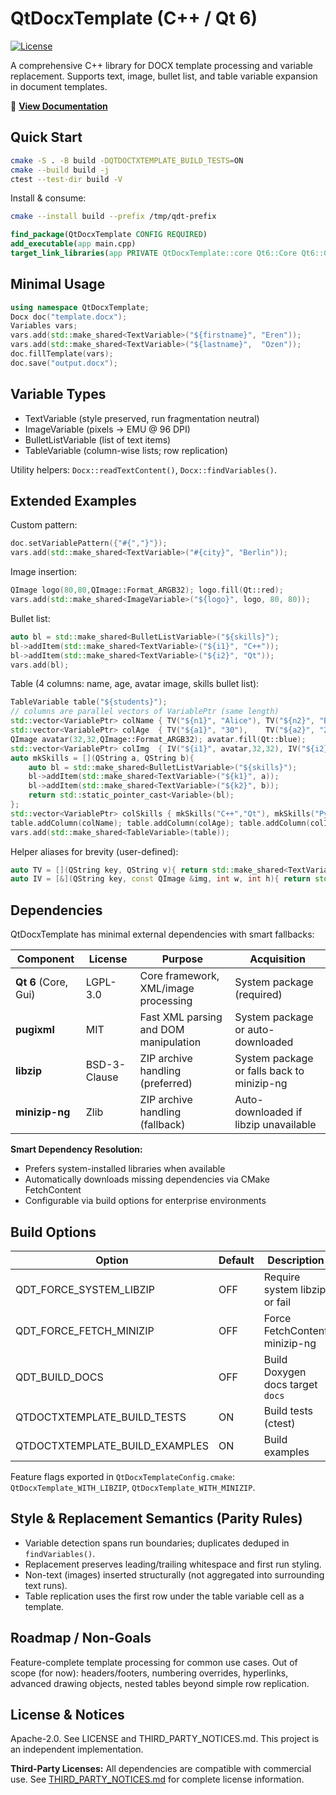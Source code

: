 # QtDocxTemplate (C++ / Qt 6)

[![License](https://img.shields.io/badge/license-Apache--2.0-blue.svg)](LICENSE)

A comprehensive C++ library for DOCX template processing and variable replacement. Supports text, image, bullet list, and table variable expansion in document templates.

📖 **[View Documentation](https://erenozen.github.io/QtDocxTemplate/)**

## Quick Start
```bash
cmake -S . -B build -DQTDOCTXTEMPLATE_BUILD_TESTS=ON
cmake --build build -j
ctest --test-dir build -V
```

Install & consume:
```bash
cmake --install build --prefix /tmp/qdt-prefix
```
```cmake
find_package(QtDocxTemplate CONFIG REQUIRED)
add_executable(app main.cpp)
target_link_libraries(app PRIVATE QtDocxTemplate::core Qt6::Core Qt6::Gui)
```

## Minimal Usage
```cpp
using namespace QtDocxTemplate;
Docx doc("template.docx");
Variables vars;
vars.add(std::make_shared<TextVariable>("${firstname}", "Eren"));
vars.add(std::make_shared<TextVariable>("${lastname}",  "Ozen"));
doc.fillTemplate(vars);
doc.save("output.docx");
```

## Variable Types
- TextVariable (style preserved, run fragmentation neutral)
- ImageVariable (pixels → EMU @ 96 DPI)
- BulletListVariable (list of text items)
- TableVariable (column-wise lists; row replication)

Utility helpers: `Docx::readTextContent()`, `Docx::findVariables()`.

## Extended Examples

Custom pattern:
```cpp
doc.setVariablePattern({"#{","}"});
vars.add(std::make_shared<TextVariable>("#{city}", "Berlin"));
```

Image insertion:
```cpp
QImage logo(80,80,QImage::Format_ARGB32); logo.fill(Qt::red);
vars.add(std::make_shared<ImageVariable>("${logo}", logo, 80, 80));
```

Bullet list:
```cpp
auto bl = std::make_shared<BulletListVariable>("${skills}");
bl->addItem(std::make_shared<TextVariable>("${i1}", "C++"));
bl->addItem(std::make_shared<TextVariable>("${i2}", "Qt"));
vars.add(bl);
```

Table (4 columns: name, age, avatar image, skills bullet list):
```cpp
TableVariable table("${students}");
// columns are parallel vectors of VariablePtr (same length)
std::vector<VariablePtr> colName { TV("${n1}", "Alice"), TV("${n2}", "Bob") };
std::vector<VariablePtr> colAge  { TV("${a1}", "30"),    TV("${a2}", "25") };
QImage avatar(32,32,QImage::Format_ARGB32); avatar.fill(Qt::blue);
std::vector<VariablePtr> colImg  { IV("${i1}", avatar,32,32), IV("${i2}", avatar,32,32) };
auto mkSkills = [](QString a, QString b){
	auto bl = std::make_shared<BulletListVariable>("${skills}");
	bl->addItem(std::make_shared<TextVariable>("${k1}", a));
	bl->addItem(std::make_shared<TextVariable>("${k2}", b));
	return std::static_pointer_cast<Variable>(bl);
};
std::vector<VariablePtr> colSkills { mkSkills("C++","Qt"), mkSkills("Python","Docs") };
table.addColumn(colName); table.addColumn(colAge); table.addColumn(colImg); table.addColumn(colSkills);
vars.add(std::make_shared<TableVariable>(table));
```
Helper aliases for brevity (user-defined):
```cpp
auto TV = [](QString key, QString v){ return std::make_shared<TextVariable>(key, v); };
auto IV = [&](QString key, const QImage &img, int w, int h){ return std::make_shared<ImageVariable>(key, img, w, h); };
```

## Dependencies

QtDocxTemplate has minimal external dependencies with smart fallbacks:

| Component | License | Purpose | Acquisition |
|-----------|---------|---------|-------------|
| **Qt 6** (Core, Gui) | LGPL-3.0 | Core framework, XML/image processing | System package (required) |
| **pugixml** | MIT | Fast XML parsing and DOM manipulation | System package or auto-downloaded |
| **libzip** | BSD-3-Clause | ZIP archive handling (preferred) | System package or falls back to minizip-ng |
| **minizip-ng** | Zlib | ZIP archive handling (fallback) | Auto-downloaded if libzip unavailable |

**Smart Dependency Resolution:**
- Prefers system-installed libraries when available
- Automatically downloads missing dependencies via CMake FetchContent
- Configurable via build options for enterprise environments

## Build Options
| Option | Default | Description |
|--------|---------|-------------|
| QDT_FORCE_SYSTEM_LIBZIP | OFF | Require system libzip or fail |
| QDT_FORCE_FETCH_MINIZIP | OFF | Force FetchContent minizip-ng |
| QDT_BUILD_DOCS | OFF | Build Doxygen docs target `docs` |
| QTDOCTXTEMPLATE_BUILD_TESTS | ON | Build tests (ctest) |
| QTDOCTXTEMPLATE_BUILD_EXAMPLES | ON | Build examples |

Feature flags exported in `QtDocxTemplateConfig.cmake`:
`QtDocxTemplate_WITH_LIBZIP`, `QtDocxTemplate_WITH_MINIZIP`.

## Style & Replacement Semantics (Parity Rules)
- Variable detection spans run boundaries; duplicates deduped in `findVariables()`.
- Replacement preserves leading/trailing whitespace and first run styling.
- Non-text (images) inserted structurally (not aggregated into surrounding text runs).
- Table replication uses the first row under the table variable cell as a template.

## Roadmap / Non-Goals
Feature-complete template processing for common use cases. Out of scope (for now): headers/footers, numbering overrides, hyperlinks, advanced drawing objects, nested tables beyond simple row replication.

## License & Notices
Apache-2.0. See LICENSE and THIRD_PARTY_NOTICES.md. This project is an independent implementation.

**Third-Party Licenses:** All dependencies are compatible with commercial use. See [THIRD_PARTY_NOTICES.md](THIRD_PARTY_NOTICES.md) for complete license information.
